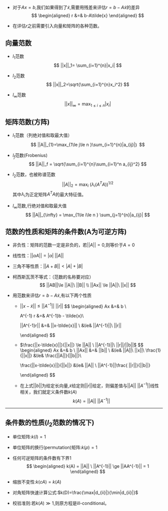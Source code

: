 + 对于$Ax=b$,我们如果得到了$\tilde{x}$,需要用残差来评估$r=b-A\tilde{x}$的差异
$$
\begin{aligned}
r &=& b-A\tilde{x}      
\end{aligned}
$$

+ 在评估$r$之前需要引入向量和矩阵的各种范数。





## 向量范数

+ $l_1$范数
  $$
  ||x||_1= \sum_{i=1}^{n}|x_i|
  $$

+ $l_2$范数
  $$
  ||x||_2=\sqrt{\sum_{i=1}^{n}x_i^2}
  $$

+ $l_{\infty}$范数
  $$
  ||x||_{\infty}=\max_{1\le i\le n}|x_i|
  $$



## 矩阵范数(方阵)

+ $l_1$范数（列绝对值和取最大值）
  $$
  ||A||_{1}=\max_{1\le j\le n }\sum_{i=1}^{n}|a_{ij}|｝
  $$

+ $l_f$范数(Frobenius)
  $$
  ||A||_f = \sqrt{\sum_{i=1}^{n}\sum_{i=1}^n a_{ij}^2}
  $$

+ $l_2$范数，也被称谱范数
  $$
  ||A||_2 = \max_i\ (\lambda_i(A^TA))^{1/2}
  $$
  其中$\lambda_i$为正定矩阵$A^TA$的最大特征值。

+ $l_\infty$范数,行绝对值和取最大值
  $$
  ||A||_{\infty} = \max_{1\le i\le n } \sum_{j=1}^{n}|a_{ij}|
  $$



## 范数的性质和矩阵的条件数(A为可逆方阵)

+ 非负性：矩阵的范数一定是非负的，若$||A||=0$,则等价于$A=0$

+ 线性性：$||\alpha A||= |\alpha|\ ||A||$

+ 三角不等性质：$||A+B|| \lt |A| + |B|$

+ 柯西斯瓦茨不等式：（范数的名称要对应）
  $$
  ||AB||\le ||A||\ ||B||	\\
  ||Ax|| \le ||A||\ ||x||
  $$

+ 用范数来评估$r= b -A\tilde{x}$,有以下两个性质

  + $||x-\tilde{x}||\le ||A^{-1}||\ ||r||$
    $$
    \begin{aligned}
    Ax  &=& b \\

    A^{-1} r &=& A^{-1}b - \tilde{x}\\

    ||A^{-1}r|| &=& ||x-\tilde{x}|| \\
    &\le& ||A^{-1}||\ ||r||
        
    \end{aligned}
    $$

  + $\frac{||x-\tilde{x}||}{||x||} \le ||A|| \ ||A^{-1}||\ ||r||/||b||$
    $$
    \begin{aligned}
    Ax &=& b    \\
    ||Ax|| &=& ||b|| \\
    &\le& ||A||\ ||x||\\
    \frac{1}{||x||} &\le& \frac{||A||}{||b||}\\

    \frac{||x-\tilde{x}||}{||x||} &\le& ||A|| \ ||A^{-1}||\frac{ ||r||}{||b||}

    \end{aligned}
    $$
  + 在上式$||b||$为给定长向量,$\tilde{x}$给定则$||r||$给定，则偏差值与$||A||\ ||A^{-1}||$线性相关，我们就定义条件数$k(A)$
  $$
  k(A) =  ||A||\ ||A^{-1}||
  $$


***
## 条件数的性质($l_2$范数的情况下)
+ 单位矩阵:$k(I) = 1$
+ 单位矩阵的换行(permutation)矩阵:$k(\rho) = 1$
+ 任何可逆矩阵的条件数有下界$1$
$$
\begin{aligned}
k(A) = ||A|| \ ||A^{-1}|| \ge ||AA^{-1}|| = 1
\end{aligned}
$$

+ 缩放不变性:$k(cA) = k(A)$
+ 对角矩阵快速计算公式:$k(D)=\frac{\max|d_{ii}|}{\min|d_{ii}|}$

+ 校验准则:若$k(A)\gg 1$,则原方程是ill-conditional。
  